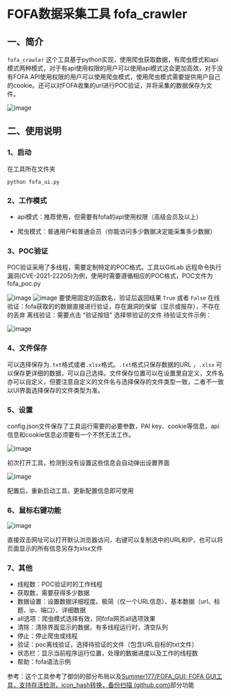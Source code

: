 # FOFA数据采集工具 fofa_crawler

## 一、简介
`fofa_crawler` 这个工具基于python实现，使用爬虫获取数据，有爬虫模式和api模式两种模式，对于有api使用权限的用户可以使用api模式这会更加高效，对于没有FOFA API使用权限的用户可以使用爬虫模式，使用爬虫模式需要提供用户自己的cookie。还可以对FOFA收集的url进行POC验证，并将采集的数据保存为文件。

![image](https://user-images.githubusercontent.com/80701103/229286838-c9bc51dd-925e-40e1-a831-5fe0e397fa42.png)

## 二、使用说明

### 1、启动

在工具所在文件夹

```python fofa_ui.py```

### 2、工作模式

- api模式：推荐使用，但需要有fofa的api使用权限（高级会员及以上）

- 爬虫模式：普通用户和普通会员（你能访问多少数据决定能采集多少数据）

  

### 3、POC验证

POC验证采用了多线程，需要定制特定的POC格式。工具以GitLab 远程命令执行漏洞(CVE-2021-22205)为例，使用时需要遵循相应的POC格式，POC文件为fofa_poc.py

![image](https://user-images.githubusercontent.com/80701103/229286914-72e4ee4a-d8ff-4aa4-a680-59d27be619c3.png)
![image](https://user-images.githubusercontent.com/80701103/229286916-c7cf2a71-f66c-4417-914a-f9cbad7decf2.png)
要使用固定的函数名，验证后返回结果 `True` 或者 `False`
在线验证：fofa获取的的数据直接进行验证，存在漏洞的保留（显示或报存），不存在的丢弃
离线验证：需要点击 “验证按钮” 选择带验证的文件
待验证文件示例：

![image](https://user-images.githubusercontent.com/80701103/229286960-80b2f34c-5900-446d-9149-39413fa6ae96.png)

### 4、文件保存

可以选择保存为`.txt`格式或者`.xlsx`格式。`.txt`格式只保存数据的URL ，`.xlsx` 可以保存更详细的数据，可以自己选择。文件保存位置可以在设置里自定义，文件名亦可以自定义，但要注意自定义的文件名与选择保存的文件类型一致，二者不一致以UI界面选择保存的文件类型为准。

### 5、设置

config.json文件保存了工具运行需要的必要参数，PAI key、cookie等信息，api信息和cookie信息必须要有一个不然无法工作。

![image](https://user-images.githubusercontent.com/80701103/229286969-3cefc73f-cbdf-45e0-b581-ed810afd0eb4.png)

初次打开工具，检测到没有设置这些信息会自动弹出设置界面

![image](https://user-images.githubusercontent.com/80701103/229286991-f0dadf80-0101-4c90-95b2-1b3a571a4923.png)

配置后，重新启动工具，更新配置信息即可使用

### 6、鼠标右键功能

![image](https://user-images.githubusercontent.com/80701103/229287019-eebf7f4d-113a-432f-9c01-1a15328de870.png)

直接双击网址可以打开默认浏览器访问，右键可以复制选中的URL和IP，也可以将页面显示的所有信息另存为xlsx文件

### 7、其他

- 线程数：POC验证时的工作线程
- 获取数，需要获得多少数据
- 数据设置：设置数据详细程度。极简（仅一个URL信息）、基本数据（url、标题、ip、端口）、详细数据
- all选项：爬虫模式选择有效，同fofa网页all选项效果
- 清除：清除界面显示的数据，有多线程运行时，清空队列
- 停止：停止爬虫或线程
- 验证：poc离线验证，选择待验证的文件（包含URL目标的txt文件）
- 状态栏：显示当前程序运行位置，处理的数据进度以及工作的线程数
- 帮助：fofa语法示例

参考：这个工具参考了御剑的部分布局以及[Summer177/FOFA_GUI: FOFA GUI工具，支持存活检测，icon_hash转换，备份扫描 (github.com)](https://github.com/Summer177/FOFA_GUI)部分功能
